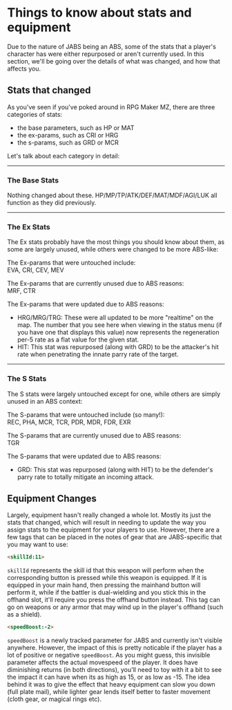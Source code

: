 # Things to know about stats and equipment
Due to the nature of JABS being an ABS, some of the stats that a player's character has were either repurposed or aren't currently used. In this section, we'll be going over the details of what was changed, and how that affects you.

## Stats that changed
As you've seen if you've poked around in RPG Maker MZ, there are three categories of stats:
- the base parameters, such as HP or MAT
- the ex-params, such as CRI or HRG
- the s-params, such as GRD or MCR

Let's talk about each category in detail:

---
### The Base Stats
Nothing changed about these. HP/MP/TP/ATK/DEF/MAT/MDF/AGI/LUK all function as they did previously.

---
### The Ex Stats
The Ex stats probably have the most things you should know about them, as some are largely unused, while others were changed to be more ABS-like:

The Ex-params that were untouched include:<br/>
EVA, CRI, CEV, MEV

The Ex-params that are currently unused due to ABS reasons:<br/>
MRF, CTR

The Ex-params that were updated due to ABS reasons:<br/>
- HRG/MRG/TRG: These were all updated to be more "realtime" on the map. The number that you see here when viewing in the status menu (if you have one that displays this value) now represents the regeneration per-5 rate as a flat value for the given stat.
- HIT: This stat was repurposed (along with GRD) to be the attacker's hit rate when penetrating the innate parry rate of the target.

---
### The S Stats
The S stats were largely untouched except for one, while others are simply unused in an ABS context:

The S-params that were untouched include (so many!):<br/>
REC, PHA, MCR, TCR, PDR, MDR, FDR, EXR

The S-params that are currently unused due to ABS reasons:<br/>
TGR

The S-params that were updated due to ABS reasons:
- GRD: This stat was repurposed (along with HIT) to be the defender's parry rate to totally mitigate an incoming attack.

## Equipment Changes
Largely, equipment hasn't really changed a whole lot. Mostly its just the stats that changed, which will result in needing to update the way you assign stats to the equipment for your players to use. However, there are a few tags that can be placed in the notes of gear that are JABS-specific that you may want to use:

```html
<skillId:11>
```
`skillId` represents the skill id that this weapon will perform when the corresponding button is pressed while this weapon is equipped. If it is equipped in your main hand, then pressing the mainhand button will perform it, while if the battler is dual-wielding and you stick this in the offhand slot, it'll require you press the offhand button instead. This tag can go on weapons or any armor that may wind up in the player's offhand (such as a shield).

```html
<speedBoost:-2>
```
`speedBoost` is a newly tracked parameter for JABS and currently isn't visible anywhere. However, the impact of this is pretty noticable if the player has a lot of positive or negative `speedBoost`. As you might guess, this invisible parameter affects the actual movespeed of the player. It does have diminishing returns (in both directions), you'll need to toy with it a bit to see the impact it can have when its as high as 15, or as low as -15. The idea behind it was to give the effect that heavy equipment can slow you down (full plate mail), while lighter gear lends itself better to faster movement (cloth gear, or magical rings etc).